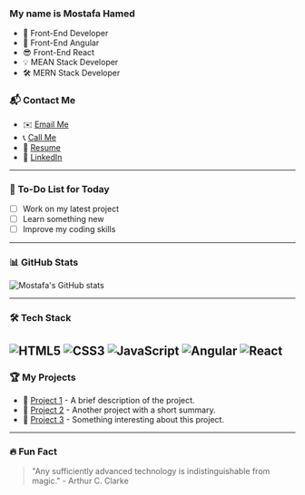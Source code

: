 ### My name is Mostafa Hamed
- 💪 Front-End Developer
- 👾 Front-End Angular
- 😎 Front-End React
- 💡 MEAN Stack Developer  
- 🛠️ MERN Stack Developer  

### 📬 Contact Me
- ✉️ [Email Me](mostafahamed3003@gmail.com)
- 📞 [Call Me](tel:+201030588154)
- 📄 [Resume](your-resume-link)
- 🔗 [LinkedIn]([your-linkedin-profile](https://www.linkedin.com/in/mostafa-hamed300/))

---

### 🚀 To-Do List for Today
- [ ] Work on my latest project
- [ ] Learn something new
- [ ] Improve my coding skills

---

### 📊 GitHub Stats
![Mostafa's GitHub stats](https://github-readme-stats.vercel.app/api?username=Mostafa7ahmed&show_icons=true&theme=radical)

---

### 🛠️ Tech Stack
![HTML5](https://img.shields.io/badge/-HTML5-E34F26?style=flat-square&logo=html5&logoColor=white) ![CSS3](https://img.shields.io/badge/-CSS3-1572B6?style=flat-square&logo=css3) ![JavaScript](https://img.shields.io/badge/-JavaScript-F7DF1E?style=flat-square&logo=javascript&logoColor=black) ![Angular](https://img.shields.io/badge/-Angular-DD0031?style=flat-square&logo=angular) ![React](https://img.shields.io/badge/-React-61DAFB?style=flat-square&logo=react&logoColor=black)  
---

### 🏆 My Projects
- 🚀 [Project 1](your-project-link) - A brief description of the project.
- 🌟 [Project 2](your-project-link) - Another project with a short summary.
- 🔧 [Project 3](your-project-link) - Something interesting about this project.

---

### 🔥 Fun Fact
> "Any sufficiently advanced technology is indistinguishable from magic." - Arthur C. Clarke

